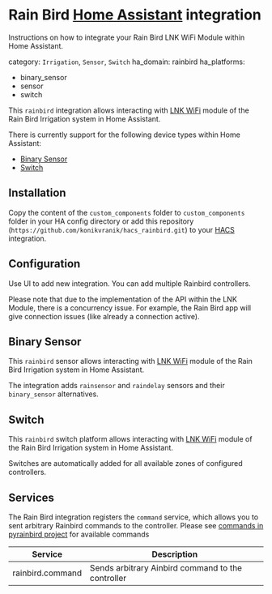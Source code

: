 # Rain Bird [Home Assistant](https://www.home-assistant.io/) integration

Instructions on how to integrate your Rain Bird LNK WiFi Module within Home Assistant.

category: `Irrigation`, `Sensor`, `Switch`
ha_domain: rainbird
ha_platforms:
  - binary_sensor
  - sensor
  - switch


This `rainbird` integration allows interacting with [LNK WiFi](https://www.rainbird.com/products/lnk-wifi-module) module of the Rain Bird Irrigation system in Home Assistant.

There is currently support for the following device types within Home Assistant:

- [Binary Sensor](https://www.home-assistant.io/integrations/binary_sensor/)
- [Switch](https://www.home-assistant.io/integrations/switch)

## Installation

Copy the content of the `custom_components` folder to `custom_components` folder in your HA config directory or add this repository (`https://github.com/konikvranik/hacs_rainbird.git`) to your [HACS](https://github.com/hacs/integration) integration.

## Configuration

Use UI to add new integration. You can add multiple Rainbird controllers.

<div class='note'>
Please note that due to the implementation of the API within the LNK Module, there is a concurrency issue. For example, the Rain Bird app will give connection issues (like already a connection active).
</div>

## Binary Sensor

This `rainbird` sensor allows interacting with [LNK WiFi](https://www.rainbird.com/products/lnk-wifi-module) module of the Rain Bird Irrigation system in Home Assistant.

The integration adds `rainsensor` and `raindelay` sensors and their `binary_sensor` alternatives.

## Switch

This `rainbird` switch platform allows interacting with [LNK WiFi](https://www.rainbird.com/products/lnk-wifi-module) module of the Rain Bird Irrigation system in Home Assistant.

Switches are automatically added for all available zones of configured controllers.

## Services

The Rain Bird integration registers the `command` service, which allows you to sent arbitrary Rainbird commands to the controller.
Please see [commands in pyrainbird project](https://github.com/jbarrancos/pyrainbird/blob/master/pyrainbird/resources/sipcommands.yaml) for available commands

| Service | Description |
| ------- | ----------- |
| rainbird.command | Sends arbitrary Ainbird command to the controller |

